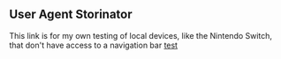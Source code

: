 User Agent Storinator
---------------------

This link is for my own testing of local devices, like the Nintendo Switch, that don't have access to a navigation bar
[test](http://192.168.1.44/useragent/public/)
